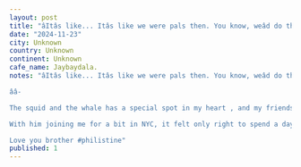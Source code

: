 ```yaml
---
layout: post
title: "âItâs like... Itâs like we were pals then. You know, weâd do things together. Weâd look at the knight armor at the Met, the scary fish at the natural history museum. I was always afraid of t"
date: "2024-11-23"
city: Unknown
country: Unknown
continent: Unknown
cafe_name: Jaybaydala.
notes: "âItâs like... Itâs like we were pals then. You know, weâd do things together. Weâd look at the knight armor at the Met, the scary fish at the natural history museum. I was always afraid of the squid and the whale fighting. I could only look at it with my hands in front of my face. When weâd get home, after my bath, sheâd go through all the different things we saw that day at the museum and... And weâd get to the Squid and the Whale and sheâd describe it for me which was, maybe, still scary but it was less scary. Anyway, it was fun, it was fun to hear about it.â

ââ-

The squid and the whale has a special spot in my heart , and my friendship with @jaybaydala. A beautiful and hilarious story about love, divorce, becoming a man, if youâve not seen it, I couldnât recommend it more.

With him joining me for a bit in NYC, it felt only right to spend a day exploring the museum and Central Park. (We stopped by the oldest bar in the US for good measure) 

Love you brother #philistine"
published: 1
---
```

